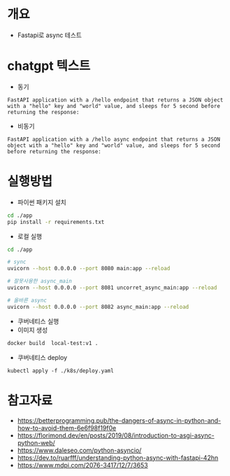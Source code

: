 # 개요
* Fastapi로 async 테스트

# chatgpt 텍스트
* 동기
```text
FastAPI application with a /hello endpoint that returns a JSON object with a "hello" key and "world" value, and sleeps for 5 second before returning the response:
```

* 비동기
```text
FastAPI application with a /hello async endpoint that returns a JSON object with a "hello" key and "world" value, and sleeps for 5 second before returning the response:
```

# 실행방법
* 파이썬 패키지 설치
```sh
cd ./app
pip install -r requirements.txt
```

* 로컬 실행
```sh
cd ./app

# sync
uvicorn --host 0.0.0.0 --port 8080 main:app --reload

# 잘못사용한 async_main
uvicorn --host 0.0.0.0 --port 8081 uncorret_async_main:app --reload

# 올바른 async
uvicorn --host 0.0.0.0 --port 8082 async_main:app --reload
```

* 쿠버네티스 실행
* 이미지 생성
```sh
docker build  local-test:v1 .
```

* 쿠버네티스 deploy
```
kubectl apply -f ./k8s/deploy.yaml
```

# 참고자료
* https://betterprogramming.pub/the-dangers-of-async-in-python-and-how-to-avoid-them-6e6f98f19f0e
* https://florimond.dev/en/posts/2019/08/introduction-to-asgi-async-python-web/
* https://www.daleseo.com/python-asyncio/
* https://dev.to/ruarfff/understanding-python-async-with-fastapi-42hn
* https://www.mdpi.com/2076-3417/12/7/3653